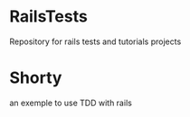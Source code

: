 RailsTests
==========

Repository for rails tests and tutorials projects


Shorty
==========

an exemple to use TDD with rails